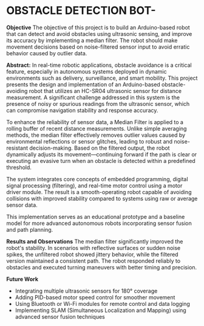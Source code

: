 # OBSTACLE DETECTION BOT-

**Objective**
The objective of this project is to build an Arduino-based robot that can detect and avoid obstacles using ultrasonic sensing, and improve its accuracy by implementing a median filter.
The robot should make movement decisions based on noise-filtered sensor input to avoid erratic behavior caused by outlier data.


**Abstract:**
In real-time robotic applications, obstacle avoidance is a critical feature, especially in autonomous systems deployed in dynamic environments such as delivery, surveillance, and smart mobility.
This project presents the design and implementation of an Arduino-based obstacle-avoiding robot that utilizes an HC-SR04 ultrasonic sensor for distance measurement.
A significant challenge addressed in this system is the presence of noisy or spurious readings from the ultrasonic sensor, which can compromise navigation stability and response accuracy.

To enhance the reliability of sensor data, a Median Filter is applied to a rolling buffer of recent distance measurements. Unlike simple averaging methods,
the median filter effectively removes outlier values caused by environmental reflections or sensor glitches, leading to robust and noise-resistant decision-making.
Based on the filtered output, the robot dynamically adjusts its movement—continuing forward if the path is clear or executing an evasive turn when an obstacle is detected within a predefined threshold.

The system integrates core concepts of embedded programming, digital signal processing (filtering), and real-time motor control using a motor driver module.
The result is a smooth-operating robot capable of avoiding collisions with improved stability compared to systems using raw or average sensor data.

This implementation serves as an educational prototype and a baseline model for more advanced autonomous robots incorporating sensor fusion and path planning.


**Results and Observations**
The median filter significantly improved the robot's stability. In scenarios with reflective surfaces or sudden noise spikes, the unfiltered robot showed jittery behavior, while the filtered version maintained a consistent path. The robot responded reliably to obstacles and executed turning maneuvers with better timing and precision.


**Future Work**
  - Integrating multiple ultrasonic sensors for 180° coverage
  - Adding PID-based motor speed control for smoother movement
  - Using Bluetooth or Wi-Fi modules for remote control and data logging
  - Implementing SLAM (Simultaneous Localization and Mapping) using advanced sensor fusion techniques
